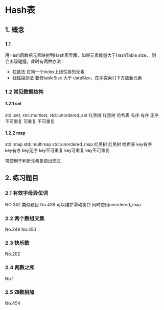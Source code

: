 # Hash表

## 1. 概念

### 1.1
用Hash函数把元素映射到Hash表里面，如果元素数量大于HashTable size，
则会出现碰撞。此时有两种办法：  
+ 拉链法 在同一个index上线性排列元素
+ 线性探测法 要修tableSize 大于 dataSize，在冲突索引下方放新元素

### 1.2 常见数据结构

#### 1.2.1 set
std::set, std::multiset, std::unordered_set
红黑树      红黑树         哈希表
有序        有序           无序
不可重复    可重复         不可重复

#### 1.2.2 map
std::map      std::multimap      std::unordered_map
红黑树        红黑树               哈希表
key有序       key有序             key无序
key不可重复   key可重复           key不可重复

常使用于判断元素是否出现过

## 2. 练习题目

### 2.1  有效字母异位词

NO.242  类似题目 No.438  可以维护滑动窗口 同时使用unordered_map

### 2.2 两个数组交集

No.349  No.350

### 2.3 快乐数

No.202

### 2.4 两数之和

No.1

### 2.5 四数相加

No.454